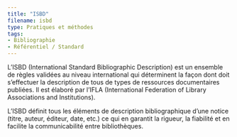 ```yaml
---
title: "ISBD"
filename: isbd
type: Pratiques et méthodes
tags:
- Bibliographie
- Référentiel / Standard
---
```


L’ISBD (International Standard Bibliographic Description) est un ensemble de règles validées au niveau international qui déterminent la façon dont doit s’effectuer la description de tous de types de ressources documentaires publiées. Il est élaboré par l’IFLA (International Federation of Library Associations and Institutions). 

L’ISBD définit tous les éléments de description bibliographique d’une notice (titre, auteur, éditeur, date, etc.) ce qui en garantit la rigueur, la fiabilité et en facilite la communicabilité entre bibliothèques.

